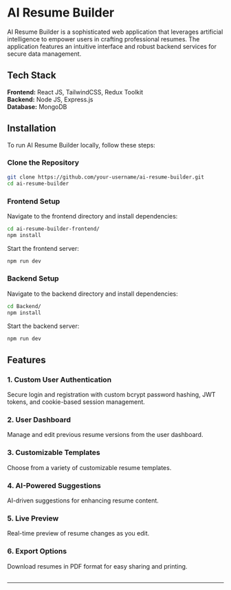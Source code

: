 # AI Resume Builder

AI Resume Builder is a sophisticated web application that leverages artificial intelligence to empower users in crafting professional resumes. The application features an intuitive interface and robust backend services for secure data management.

## Tech Stack

**Frontend:** React JS, TailwindCSS, Redux Toolkit\
**Backend:** Node JS, Express.js\
**Database:** MongoDB

## Installation

To run AI Resume Builder locally, follow these steps:

### Clone the Repository

```bash
git clone https://github.com/your-username/ai-resume-builder.git
cd ai-resume-builder
```

### Frontend Setup

Navigate to the frontend directory and install dependencies:

```bash
cd ai-resume-builder-frontend/
npm install
```

Start the frontend server:

```bash
npm run dev
```

### Backend Setup

Navigate to the backend directory and install dependencies:

```bash
cd Backend/
npm install
```

Start the backend server:

```bash
npm run dev
```

## Features

### 1. Custom User Authentication

Secure login and registration with custom bcrypt password hashing, JWT tokens, and cookie-based session management.



### 2. User Dashboard

Manage and edit previous resume versions from the user dashboard.



### 3. Customizable Templates

Choose from a variety of customizable resume templates.



### 4. AI-Powered Suggestions

AI-driven suggestions for enhancing resume content.



### 5. Live Preview

Real-time preview of resume changes as you edit.



### 6. Export Options

Download resumes in PDF format for easy sharing and printing.



##

---

